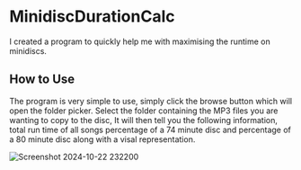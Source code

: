 # MinidiscDurationCalc

I created a program to quickly help me with maximising the runtime on minidiscs. 

## How to Use

The program is very simple to use, simply click the browse button which will open the folder picker.
Select the folder containing the MP3 files you are wanting to copy to the disc, It will then tell you the following information, total run time of all songs percentage of a 74 minute disc and percentage of a 80 minute disc along with a visal representation. 

 ![Screenshot 2024-10-22 232200](https://github.com/user-attachments/assets/b2b71cb7-8d57-4999-81e9-02d06cc3c71b)
